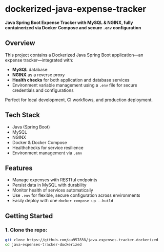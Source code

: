 # dockerized-java-expense-tracker

**Java Spring Boot Expense Tracker with MySQL & NGINX, fully containerized via Docker Compose and secure `.env` configuration**

##  Overview
This project contains a Dockerized Java Spring Boot application—an expense tracker—integrated with:
- **MySQL** database
- **NGINX** as a reverse proxy
- **Health checks** for both application and database services
- Environment variable management using a `.env` file for secure credentials and configurations

Perfect for local development, CI workflows, and production deployment.

##  Tech Stack
- Java (Spring Boot)
- MySQL
- NGINX
- Docker & Docker Compose
- Healthchecks for service resilience
- Environment management via `.env`

##  Features
- Manage expenses with RESTful endpoints
- Persist data in MySQL with durability
- Monitor health of services automatically
- Use `.env` for flexible, secure configuration across environments
- Easily deploy with one `docker compose up --build`

##  Getting Started

### 1. Clone the repo:
```bash
git clone https://github.com/au957838/java-expenses-tracker-dockerized.git
cd java-expenses-tracker-dockerized
